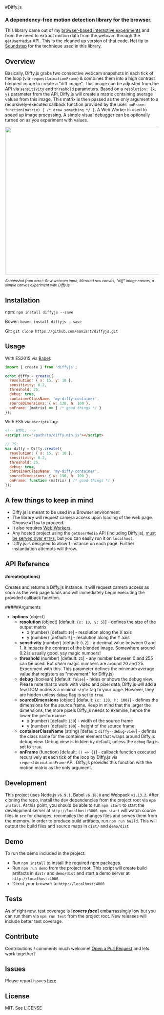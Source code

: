 #Diffy.js
### A dependency-free motion detection library for the browser.
This library came out of my [browser-based interactive experiments](http://mani.io/portfolio/the-night/) and from the need to extract motion data from the webcam through the `getUserMedia` API. This is the cleaned up version of that code. Hat tip to [Soundstep](http://www.soundstep.com/blog/2012/03/22/javascript-motion-detection/) for the technique used in this library.

## Overview
Basically, Diffy.js grabs two consective webcam snapshots in each tick of the loop (via `requestAnimationFrame`) & combines them into a high contrast blended image to create a "diff image".  This image can be adjusted from the API via `sensitivity` and `threshold` parameters. Based on a `resolution: {x, y}` parameter from the API, Diffy.js will create a matrix containing average values from this image. This matrix is then passed as the only argument to a recursively-executed callback function provided by the user: `onFrame: function(matrix) { /* draw something */ }`. A Web Worker is used to speed up image processing. A simple visual debugger can be optionally turned on as you experiment with values.

<img src="https://raw.githubusercontent.com/maniart/diffyjs/master/screenshot.jpg" width="752" height="482" />

<sup>_Screenshot from `demo/`: Raw webcam input, Mirrored raw canvas, "diff" image canvas, a simple canvas experiment with Diffy.js_</sup>


## Installation
npm: `npm install diffyjs --save`

Bower: `bower install diffyjs --save`

Git: `git clone https://github.com/maniart/diffyjs.git`


## Usage

With ES2015 via [Babel](http://babeljs.io/):

```js
import { create } from 'diffyjs';

const diffy = create({
  resolution: { x: 15, y: 10 },
  sensitivity: 0.2,
  threshold: 25,
  debug: true,
  containerClassName: 'my-diffy-container',
  sourceDimensions: { w: 130, h: 100 },
  onFrame: (matrix) => { /* good things */ }
});
```

With ES5 via `<script>` tag:

```html
<!-- HTML: -->
<script src="/path/to/diffy.min.js"></script>
```
```js
// JS:
var diffy = Diffy.create({
  resolution: { x: 15, y: 10 },
  sensitivity: 0.2,
  threshold: 25,
  debug: true,
  containerClassName: 'my-diffy-container',
  sourceDimensions: { w: 130, h: 100 },
  onFrame: function (matrix) { /* good things */ }
});
```

## A few things to keep in mind
- Diffy.js is meant to be used in a Browser environment
- The library will request camera access upon loading of the web page. Choose `Allow` to proceed.
- It also requires [Web Workers](http://caniuse.com/#search=web%20worker).
- Any hosted project using the `getUserMedia` API (including Diffy.js), [must be served over `HTTPS`](http://stackoverflow.com/questions/34197653/getusermedia-in-chrome-47-without-using-https), but you can easily run it on `localhost`.
- Diffy.js is designed to allow 1 instance on each page. Further instantiation attempts will throw.




## API Reference

#### #create(options)
Creates and returns a Diffy.js instance. It will request camera access as soon as the web page loads and will immediately begin executing the provided callback function.

#####Arguments

- **options** (object)
	- **resolution** (object) [default: `{x: 10, y: 5}`] - defines the size of the output matrix
		- x (number) [default: `10`] - resolution along the X axis
		- y (number) [default: `5`] - resolution along the Y axis
	- **sensitivity** (number) [default: `0.2`] - a decimal value between 0 and 1. It impacts the contrast of the blended image. Somewhere around 0.2 is usually good. yay magic numbers!
	- **threshold** (number) [default: `21`] - any number between 0 and 255 can be used. But _ahem_ magic numbers are around 20 and 25. Experiment with this. This parameter defines the minimum average value that registers as "movement" for Diffy.js)
    - **debug** (boolean) [default: `false`] - hides or shows the debug view. Please note that to work with video and pixel data, Diffy.js *will* add a few DOM nodes & a minimal `style` tag to your page. However, they are hidden unless `debug` flag is set to `true`.
    - **sourceDimensions** (object) [default: `{x: 130, h: 100}`] - defines the dimensions for the source frame. Keep in mind that the larger the dimensions, the more pixels Diffy.js needs to examine, hence the lower the performance.
    	-  x (number) [default: `130`] - width of the source frame
    	-  y (number) [default: `100`] - height of the source frame
    - **containerClassName** (string) [default: `diffy--debug-view`] - defines the class name for the container element that wraps around Diffy.js debug view. Debug view is hidden by default, unless the `debug` flag is set to `true`.
    - **onFrame** (function) [default: `() => {}`] - callback function executed recursively at each tick of the loop by Diffy.js via `requestAnimationFrame` API. Diffy.js provides this function with the motion matrix as the only argument.


## Development
This project uses Node.js `v6.9.1`, Babel `v6.18.0` and Webpack `v1.13.2`.
After cloning the repo, install the dev dependencies from the project root via `npm install`.
At this point, you should be able to run `npm start` to start the development server at `http://localhost:3000`.
`npm start` will watch source files in `src` for changes, recompiles the changes files and serves them from the memory. In order to produce build artifacts, run `npm run build`. This will output the build files and source maps in `dist/` and `demo/dist`

## Demo
To run the demo included in the project:

- Run `npm install` to install the required npm packages.
- Run `npm run demo` from the project root. This script will create build artifacts in `dist/` and `demo/dist` and start a demo server at `http://localhost:4000`.
- Direct your browser to `http://localhost:4000`

## Tests

As of right now, test coverage is [___*covers face*___] embarrassingly low but you can run them via `npm run test` from the project root. New releases will include better test coverage.

## Contribute

Contributions / comments much welcome! [Open a Pull Request](https://github.com/maniart/diffyjs/pulls) and lets work together?

## Issues
Please report issues [here](https://github.com/maniart/diffyjs/issues).

## License

MIT. See LICENSE
